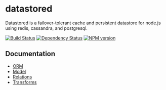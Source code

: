 datastored
==========
Datastored is a failover-tolerant cache and persistent datastore for node.js using redis, cassandra, and postgresql.

[![Build Status](https://img.shields.io/travis/jsdir/datastored.svg?style=flat)](https://travis-ci.org/jsdir/datastored)
[![Dependency Status](https://img.shields.io/david/jsdir/datastored.svg?style=flat)](https://david-dm.org/jsdir/datastored)
[![NPM version](https://img.shields.io/npm/v/datastored.svg?style=flat)](https://www.npmjs.org/package/datastored)


Documentation
-------------
- [ORM](docs/orm.md)
- [Model](docs/model.md)
- [Relations](docs/relations.md)
- [Transforms](docs/transforms.md)

